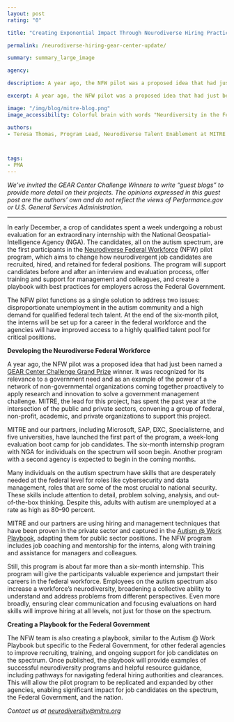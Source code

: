 ```yaml
---
layout: post
rating: "0"

title: "Creating Exponential Impact Through Neurodiverse Hiring Practices"

permalink: /neurodiverse-hiring-gear-center-update/

summary: summary_large_image

agency:

description: A year ago, the NFW pilot was a proposed idea that had just been named a GEAR Center Challenge Grand Prize winner. It was recognized for its relevance to a government need and as an example of the power of a network of non-governmental organizations coming together proactively to apply research and innovation to solve a government management challenge. MITRE, the lead for this project, has spent the past year at the intersection of the public and private sectors, convening a group of federal, non-profit, academic, and private organizations to support this project.

excerpt: A year ago, the NFW pilot was a proposed idea that had just been named a GEAR Center Challenge Grand Prize winner. It was recognized for its relevance to a government need and as an example of the power of a network of non-governmental organizations coming together proactively to apply research and innovation to solve a government management challenge. MITRE, the lead for this project, has spent the past year at the intersection of the public and private sectors, convening a group of federal, non-profit, academic, and private organizations to support this project.

image: "/img/blog/mitre-blog.png"
image_accessibility: Colorful brain with words "Neurdiversity in the Federal Government"

authors:
- Teresa Thomas, Program Lead, Neurodiverse Talent Enablement at MITRE



tags:
- PMA
---
```


*We’ve invited the GEAR Center Challenge Winners to write “guest blogs” to provide more detail on their projects. The opinions expressed in this guest post are the authors’ own and do not reflect the views of Performance.gov or U.S. General Services Administration.*

<hr>

In early December, a crop of candidates spent a week undergoing a robust evaluation for an extraordinary internship with the National Geospatial-Intelligence Agency (NGA). The candidates, all on the autism spectrum, are the first participants in the [Neurodiverse Federal Workforce](https://nfw.mitre.org/) (NFW) pilot program, which aims to change how neurodivergent job candidates are recruited, hired, and retained for federal positions. The program will support candidates before and after an interview and evaluation process, offer training and support for management and colleagues, and create a playbook with best practices for employers across the Federal Government.

The NFW pilot functions as a single solution to address two issues: disproportionate unemployment in the autism community and a high demand for qualified federal tech talent. At the end of the six-month pilot, the interns will be set up for a career in the federal workforce and the agencies will have improved access to a highly qualified talent pool for critical positions.

**Developing the Neurodiverse Federal Workforce**

A year ago, the NFW pilot was a proposed idea that had just been named a [GEAR Center Challenge Grand Prize](https://www.gsa.gov/about-us/newsroom/news-releases/gsa-and-omb-announce-government-effectiveness-advanced-research-center-challenge-winners) winner. It was recognized for its relevance to a government need and as an example of the power of a network of non-governmental organizations coming together proactively to apply research and innovation to solve a government management challenge. MITRE, the lead for this project, has spent the past year at the intersection of the public and private sectors, convening a group of federal, non-profit, academic, and private organizations to support this project.

MITRE and our partners, including Microsoft, SAP, DXC, Specialisterne, and five universities, have launched the first part of the program, a week-long evaluation boot camp for job candidates.  The six-month internship program with NGA for individuals on the spectrum will soon begin. Another program with a second agency is expected to begin in the coming months.

Many individuals on the autism spectrum have skills that are desperately needed at the federal level for roles like cybersecurity and data management, roles that are some of the most crucial to national security. These skills include attention to detail, problem solving, analysis, and out-of-the-box thinking. Despite this, adults with autism are unemployed at a rate as high as 80–90 percent.

MITRE and our partners are using hiring and management techniques that have been proven in the private sector and captured in the [Autism @ Work Playbook](https://disabilityin.org/resource/autism-work-playbook/), adapting them for public sector positions. The NFW program includes job coaching and mentorship for the interns, along with training and assistance for managers and colleagues.

Still, this program is about far more than a six-month internship. This program will give the participants valuable experience and jumpstart their careers in the federal workforce. Employees on the autism spectrum also increase a workforce’s neurodiversity, broadening a collective ability to understand and address problems from different perspectives. Even more broadly, ensuring clear communication and focusing evaluations on hard skills will improve hiring at all levels, not just for those on the spectrum.

**Creating a Playbook for the Federal Government**

The NFW team is also creating a playbook, similar to the Autism @ Work Playbook but specific to the Federal Government, for other federal agencies to improve recruiting, training, and ongoing support for job candidates on the spectrum. Once published, the playbook will provide examples of successful neurodiversity programs and helpful resource guidance, including pathways for navigating federal hiring authorities and clearances. This will allow the pilot program to be replicated and expanded by other agencies, enabling significant impact for job candidates on the spectrum, the Federal Government, and the nation.

*Contact us at neurodiversity@mitre.org*
